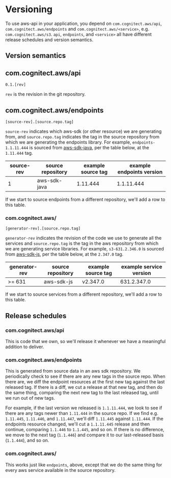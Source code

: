 # Versioning

To use aws-api in your application, you depend on
`com.cognitect.aws/api`, `com.cognitect.aws/endpoints` and
`com.cognitect.aws/<service>`, e.g. `com.cognitect.aws/s3`. `api`, `endpoints`,
and `<service>`
all have different release schedules and version semantics.

## Version semantics

## com.cognitect.aws/api

    0.1.[rev]

`rev` is the revision in the git repository.

## com.cognitect.aws/endpoints

    [source-rev].[source.repo.tag]

`source-rev` indicates which aws-sdk (or other resource) we are
generating from, and `source.repo.tag` indicates the tag in the source
repository from which we are generating the endpoints library. For
example, `endpoints-1.1.11.444` is sourced from
[aws-sdk-java](https://github.com/aws/aws-sdk-java), per the table
below, at the `1.11.444` tag.

| source-rev | source repository | example source tag | example endpoints version |
|------------|-------------------|--------------------|---------------------------|
| 1          | aws-sdk-java      | 1.11.444           | 1.1.11.444                |

If we start to source endpoints from a different repository,
we'll add a row to this table.

### com.cognitect.aws/<service>

    [generator-rev].[source.repo.tag]

`generator-rev` indicates the revision of the code we use to
generate all the services and `source.repo.tag` is the tag in the aws
repository from which we are generating service libraries. For example,
`s3-631.2.346.0` is sourced from [aws-sdk-js](https://github.com/aws/aws-sdk-js),
per the table below, at the `2.347.0` tag.

| generator-rev | source repository | example source tag | example service version |
|---------------|-------------------|--------------------|-------------------------|
| >= 631        | aws-sdk-js        | v2.347.0           | 631.2.347.0             |

If we start to source services from a different repository,
we'll add a row to this table.

## Release schedules

### com.cognitect.aws/api

This is code that we own, so we'll release it
whenever we have a meaningful addition to deliver.

### com.cognitect.aws/endpoints

This is generated from source data in an aws sdk repository. We
periodically check to see if there are any new tags in the source
repo. When there are, we diff the endpoint resources at the first new
tag against the last released tag. If there is a diff, we cut a
release at that new tag, and then do the same thing, comparing the
next new tag to the last released tag, until we run out of new tags.

For example, if the last version we released is `1.1.11.444`, we look
to see if there are any tags newer than `1.11.444` in the source
repo. If we find e.g. `1.11.445`, `1.11.446`, and `1.11.447`, we'll
diff `1.11.445` against `1.11.444`. If the endpoints resource changed,
we'll cut a `1.1.11.445` release and then continue, comparing
`1.1.446` to `1.1.445`, and so on. If there is no difference, we move
to the next tag (`1.1.446`) and compare it to our last-released basis
(`1.1.444`), and so on.

### com.cognitect.aws/<service>

This works just like `endpoints`, above, except that we do the same
thing for every aws service available in the source repository.

